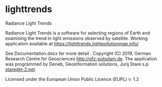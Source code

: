 # lighttrends
Radiance Light Trends 

Radiance Light Trends is a software for selecting regions of Earth and examining the trend in light emissions observed by satellite. Working application available at <https://lighttrends.lightpollutionmap.info/>

See Documentation.docx for more detail
.
Copyright (C) 2019, German Research Centre for Geosciences <http://gfz-potsdam.de>. The application was programmed by Deneb, Geoinformation solutions, Jurij Stare s.p <starej@t-2.net>.

Licensed under the European Union Public Licence (EUPL) v. 1.2
